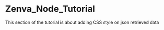 # Zenva_Node_Tutorial
This section of the tutorial is about adding CSS style on json retrieved data
